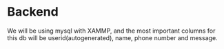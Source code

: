 # Backend

We will be using mysql with XAMMP, and the most important columns for this db will be userid(autogenerated), name, phone number and message.